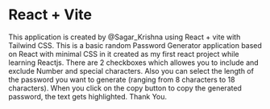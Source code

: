 # React + Vite

This application is created by @Sagar_Krishna using React + vite with Tailwind CSS. This is a basic random Password Generator application based on React with minimal CSS in it created as my first react project while learning Reactjs.
There are 2 checkboxes which allowes you to include and exclude Number and special characters. Also you can select the length of the password you want to generate (ranging from 8 characters to 18 characters). When you click on the copy button to copy the generated password, the text gets highlighted. Thank You.
